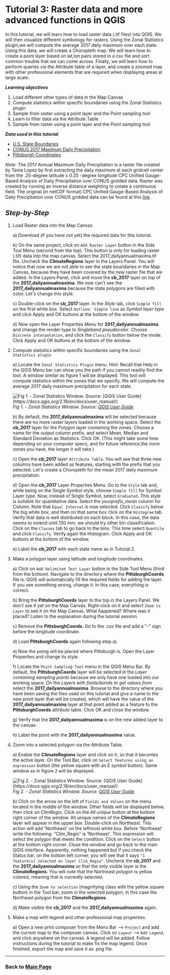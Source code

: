 # Tutorial 3: Raster data and more advanced functions in QGIS

In this tutorial, we will learn how to load raster data (.tif files) into QGIS. We will then visualize different symbology for rasters. Using the Zonal Statistics plugin,we will compute the average 2017 daily maximum over each state. Using this data, we will create a Choropleth map. We will learn how to create a point layer based on lat,lon pairs stored in a csv file and sort common trouble that we can come across. Finally, we will learn how to perform queries via the Attribute table of a layer, and create a zoomed map with other professional elements that are required when displaying areas at large scale.

**_Learning objectives_**

1. Load different other types of data in the Map Canvas
2. Compute statistics within specific boundaries using the Zonal Statistics plugin
3. Sample from raster using a point layer and the Point sampling tool
4. Learn to filter data via the Attribute Table
5. Sample from raster using a point layer and the Point sampling tool


**_Data used in this tutorial_**
* [U.S. State Boundaries](https://www.census.gov/geo/maps-data/data/cbf/cbf_state.html)
* [CONUS 2017 Maximum Daily Precipitation](data/2017_dailyannualmaxima.tif)
* [Pittsburgh Coordinates](data/PittsburghCoords.csv)

*Note*: The 2017 Annual Maximum Daily Precipitation is a raster file created by Tania Lopez by first extracting the daily maximum at each gridcell center from the .25-degree latitude x 0.25 -degree longitude CPC Unified Gauge-Based Analysis of Daily Precipitation over CONUS gridded data. Raster was created by running an inverse distance weighting to create a continuous field. The original (in netCDF format) CPC Unified Gauge-Based Analysis of Daily Precipitation over CONUS gridded data can be found at this [link](https://www.esrl.noaa.gov/psd/data/gridded/data.unified.daily.conus.html).

## **_Step-by-Step_**

1. Load Raster data into the Map Canvas.

    a) Download (if you have not yet) the required data for this tutorial.

    b) On the same project, click on `Add Raster Layer` button in the Side Tool Menu (second from the top). This button is only for loading raster (.tif) data into the map canvas. Select the 2017_dailyannualmaxima.tif file. Uncheck the **ClimateRegions** layer in the Layers Panel. You will notice that now we are not able to see the state boundaries in the Map Canvas, because they have been covered by the new raster file that we added. In the Layers Panel, click and move the **cb_2017** layer on top of the **2017_dailyannualmaxima**. We now can't see the **2017_dailyannualmaxima** because the state polygons are filled with color. Let's change this style.

    c) Double-click on the **cb_2017** layer. In the _Style_ tab, click `Simple fill` on the first white box. Select `Outline: Simple line` as _Symbol layer type_ and click Apply and OK buttons at the bottom of the window.

    d) Now open the Layer Properties Menu for **2017_dailyannualmaxima** and change the render type to _Singleband pseudocolor_. Choose `Discrete interpolation`, and click the `Classify` button below the mode. Click Apply and OK buttons at the bottom of the window.

2. Compute statistics within specific boundaries using the `Zonal Statistics plugin`

    a) Locate the `Zonal Statistics Plugin` menu. _Hint:_ Recall that Help in the QGIS Menu bar can show you the path if you cannot readily find the tool. A window similar as figure 1 will be displayed. This tool will compute statistics within the zones that we specify. We will compute the average 2017 daily maximum precipitation for each state.


    ![Fig 1. - Zonal Statistics Window. Source: [QGIS User Guide] (https://docs.qgis.org/2.18/en/docs/user_manual/)](https://www.qgis.org/tr/_images/d86b8eb8a72d26a0fcb0bf043c9189e14a4ae125.png)
    _Fig 1. - Zonal Statistics Window. Source: [QGIS User Guide](https://docs.qgis.org/2.18/en/docs/user_manual/)_

    b) By default, the **2017_dailyannualmaxima** will be selected because there are no more raster layers loaded in the working space. Select the **cb_2017** layer for the Polygon layer containing the zones. Choose a name for the output column prefix, and select Mean, Median and Standard Deviation as Statistics. Click OK. (This might take some time depending on your computer specs, and for future reference,the more zones you have, the longer it will take.)

    c) Open the **cb_2017** layer `Attribute Table`. You will see that three new columns have been added as features, starting with the prefix that you selected. Let's create a Choropleth for the mean 2017 daily maximum precipitation.

    d) Open the **cb_2017** Layer Properties Menu. Go to the `Style` tab and, while being on the Single Symbol style, choose `Simple fill` for Symbol Layer type. Now, instead of Single Symbol, select `Graduated`. This style is suitable for quantitative data. Select the _yourprefix_mean_ column for Column. Note that `Equal Interval` is now selected. Click `Classify` below the big white box, and then on that same box click on the `Histogram` tab. Verify that data is well distributed on each block. In this case, the data seems to extend until 130 mm, we should try other bin classification. Click on the `Classes` tab to go back to the bins. This time select `Quantile` and click `Classify`. Verify again the Histogram. Click Apply and OK buttons at the bottom of the window.

    e) Label the **cb_2017** with each state name as in Tutorial 2.

3. Make a polygon layer using latitude and longitude coordinates.

    a) Click on `Add Delimited Text Layer` button in the Side Tool Menu (third from the bottom). Navigate to the directory where the **PittsburghCoords** file is. QGIS will automatically fill the required fields for adding the layer. If you see something wrong, change it. In this case, everything is correct.

    b) Bring the **PittsburghCoords** layer to the top in the Layers Panel. We don't see it yet on the Map Canvas. Right-click on it and select `Zoom to Layer` to see it on the Map Canvas. What happened? Where was it placed? Listen to the explanation during the tutorial session.

    c) Remove the **PittsburghCoords**. Go to the .csv file and add a "-" sign before the longitude coordinate.

    d) Load **PittsburghCoords** again following step a).

    e) Now the poing will be placed where Pittsburgh is. Open the Layer Properties and change its style.

    f) Locate the `Point Sampling Tool` menu in the QGIS Menu Bar. By default, the **PittsburghCoords** layer will be selected in the _Layer containing sampling points_ because we only have one loaded into our working space. On the _Layers with fields/bands to get values from_ select the **2017_dailyannualmaxima**. Browse to the directory where you have been saving the files used on this tutorial and give a name to the new point layer that will be created, which will have the value of the **2017_dailyannualmaxima** layer at that point added as a feature to the **PittsburghCoords** attribute table. Click OK and close the window.

    g) Verify that the **2017_dailyannualmaxima** is on the new added layer to the canvas.

    h) Label the point with the **2017_dailyannualmaxima** value.


4. Zoom into a selected polygon via the Attribute Table.

    a) Enable the **ClimateRegions** layer and click on it, so that it becomes the active layer. On the Tool Bar, click on `Select features using an expression` button (the yellow square with an E symbol button). Same window as in figure 2 will be displayed.

    ![Fig 2. - Zonal Statistics Window. Source: [QGIS User Guide] (https://docs.qgis.org/2.18/en/docs/user_manual/)](https://docs.qgis.org/2.18/en/_images/function_list.png)
    _Fig 2. - Zonal Statistics Window. Source: [QGIS User Guide](https://docs.qgis.org/2.18/en/docs/user_manual/)_

    b) Click on the arrow on the left of `Fields and Values` on the menu located in the middle of the window. Other fields will be displayed below, then click on _ClimRegio_. Click on the _All unique_ button at the bottom right corner of the window. All unique names of the **ClimateRegions** layer will appear in the upper box. Double-click on _Northeast_. This action will add 'Northeast' on the leftmost white box. Before 'Northeast' write the following: "Clim_Regio" is 'Northeast'. This expression will select the polygon that meets the condition. Click on the `Select` button at the bottom right corner. Close the window and go back to the main QGIS interface. Apparently, nothing happened but if you check the Status bar, on the bottom left corner, you will see that it says `"1 feature(s) selected on layer Clim_Regio"`. Uncheck the **cb_2017** and the **2017_dailyannualmaxima** so that the only visible layer is the **ClimateRegions**. You will note that the Northeast polygon is yellow colored, meaning that is currently selected.

    c) Using the `Zoom to selection` (magnifying class with the yellow square button) in the Tool bar, zoom in the selected polygon, in this case the Northeast polygon from the **ClimateRegions**.

    d) Make visible the **cb_2017** and the **2017_dailyannualmaxima** again.

5. Make a map with legend and other professional map properties.

    a) Open a new print composer from the Menu Bar --> `Project` and add the current map to the composer canvas. Click on `Layout` --> `Add Legend`, and click anywhere on the canvas. A legend will be added. Follow instructions during the tutorial to make fix the map legend. Once finished, export the map and save it as .png file.

---

### Back to [Main Page](https://mushimu.github.io/qgis-tutorial/)
